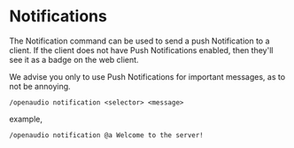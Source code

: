 [//]: # (TITLE:Notifications)
[//]: # (DESCRIPTION:Using the notification sub command)
[//]: # (TAGS:notifications,notification,commands)

# Notifications
The Notification command can be used to send a push Notification to a client. If the client does not have Push Notifications enabled, then they'll see it as a badge on the web client.

We advise you only to use Push Notifications for important messages, as to not be annoying.
```
/openaudio notification <selector> <message> 
```

example,
```
/openaudio notification @a Welcome to the server!
```